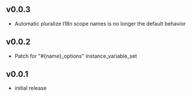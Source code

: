 ## v0.0.3

* Automatic pluralize I18n scope names is no longer the default behavior

## v0.0.2

* Patch for "#{name}_options" instance_variable_set

## v0.0.1

* initial release
